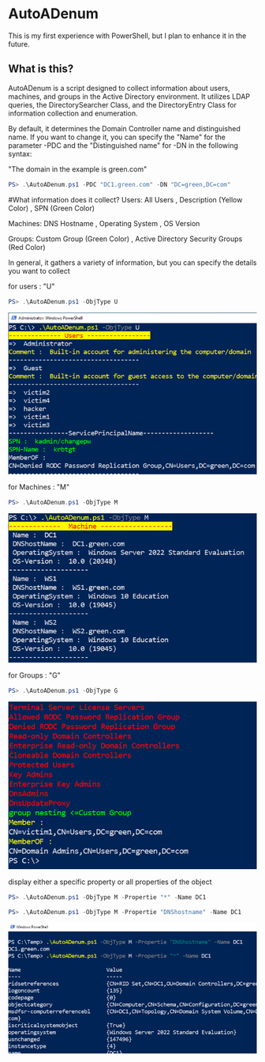 # AutoADenum

This is my first experience with PowerShell, but I plan to enhance it in the future.

## What is this?

AutoADenum is a script designed to collect information about users, machines, and groups in the Active Directory environment. It utilizes LDAP queries, the DirectorySearcher Class, and the DirectoryEntry Class for information collection and enumeration.

By default, it determines the Domain Controller name and distinguished name. If you want to change it, you can specify the "Name" for the parameter -PDC and the "Distinguished name" for -DN in the following syntax:

"The domain in the example is green.com"
```powershell
PS> .\AutoADenum.ps1 -PDC "DC1.green.com" -DN "DC=green,DC=com"
```


#What information does it collect?
Users:
    All Users ,
    Description (Yellow Color) ,
    SPN (Green Color)

Machines:
    DNS Hostname ,
    Operating System ,
    OS Version

Groups:
    Custom Group (Green Color) ,
    Active Directory Security Groups (Red Color) 

In general, it gathers a variety of information, but you can specify the details you want to collect

for users : "U"
```powershell
PS> .\AutoADenum.ps1 -ObjType U
```
![Users](https://github.com/Palehab/AutoADEnum/blob/main/images/Users.png)

for Machines : "M"
```powershell
PS> .\AutoADenum.ps1 -ObjType M
```
![Machines](https://github.com/Palehab/AutoADEnum/blob/main/images/Mashine.png)

for Groups : "G"
```powershell
PS> .\AutoADenum.ps1 -ObjType G
```
![Groups](https://github.com/Palehab/AutoADEnum/blob/main/images/Groups.png)


display either a specific property or all properties of the object
```powershell
PS> .\AutoADenum.ps1 -ObjType M -Propertie "*" -Name DC1
```
```powershell
PS> .\AutoADenum.ps1 -ObjType M -Propertie "DNShostname" -Name DC1
```
![Groups](https://github.com/Palehab/AutoADEnum/blob/main/images/filter.png)


  
